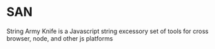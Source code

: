 # SAN
String Army Knife is a Javascript string excessory set of tools for cross browser, node, and other js platforms
